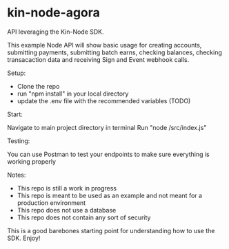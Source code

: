 # kin-node-agora

API leveraging the Kin-Node SDK.

This example Node API will show basic usage for creating accounts, submitting payments, submitting batch earns, checking balances, checking transacaction data and receiving Sign and Event webhook calls.

Setup:

- Clone the repo
- run "npm install" in your local directory
- update the .env file with the recommended variables (TODO)

Start:

Navigate to main project directory in terminal
Run "node /src/index.js"

Testing:

You can use Postman to test your endpoints to make sure everything is working properly

Notes:

- This repo is still a work in progress
- This repo is meant to be used as an example and not meant for a production environment
- This repo does not use a database
- This repo does not contain any sort of security

This is a good barebones starting point for understanding how to use the SDK. Enjoy!